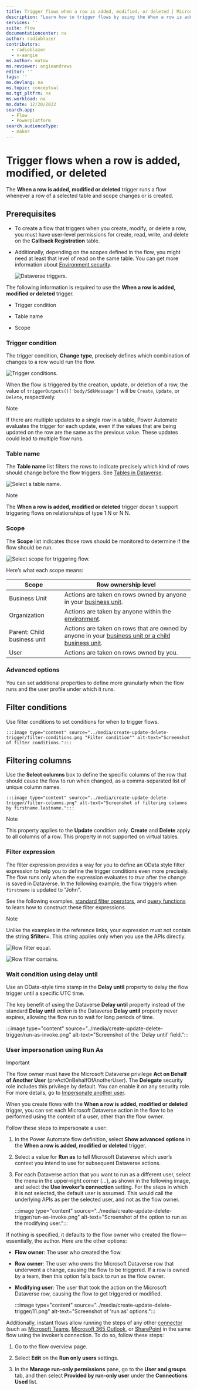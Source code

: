```yaml
---
title: Trigger flows when a row is added, modified, or deleted | Microsoft Docs
description: "Learn how to trigger flows by using the When a row is added, modified, or deleted trigger."
services: ''
suite: flow
documentationcenter: na
author: radioblazer
contributors:
  - radioblazer
  - v-aangie
ms.author: matow
ms.reviewer: angieandrews
editor: ''
tags: ''
ms.devlang: na
ms.topic: conceptual
ms.tgt_pltfrm: na
ms.workload: na
ms.date: 12/20/2022
search.app: 
  - Flow
  - Powerplatform
search.audienceType: 
  - maker
---
```


# Trigger flows when a row is added, modified, or deleted

The **When a row is added, modified or deleted** trigger runs a flow whenever a row of a selected table and scope changes or is created.

## Prerequisites

- To create a flow that triggers when you create, modify, or delete a row, you must have user-level permissions for create, read, write, and delete on the **Callback Registration** table.

- Additionally, depending on the scopes defined in the flow, you might need at least that level of read on the same table. You can get more information about [Environment security](/power-platform/admin/database-security).

   ![Dataverse triggers.](../media/create-update-delete-trigger/triggers.png "Dataverse triggers")

The following information is required to use the **When a row is added, modified or deleted** trigger.

- Trigger condition

- Table name

- Scope

### Trigger condition

The trigger condition, **Change type**, precisely defines which combination of changes to a row would run the flow.

   ![Trigger conditions.](../media/create-update-delete-trigger/2.png "Trigger conditions")

When the flow is triggered by the creation, update, or deletion of a row, the value of `triggerOutputs()['body/SdkMessage']` will be `Create`, `Update`, or `Delete`, respectively.

>[!NOTE]
> If there are multiple updates to a single row in a table, Power Automate evaluates the trigger for each update, even if the values that are being updated on the row are the same as the previous value. These updates could lead to multiple flow runs. 

### Table name

The **Table name** list filters the rows to indicate precisely which kind of rows should change before the flow triggers. See [Tables in Dataverse](/powerapps/maker/common-data-service/entity-overview).

   ![Select a table name.](../media/create-update-delete-trigger/created-modified-deleted.png "Select a table name")

>[!NOTE]
> The **When a row is added, modified or deleted** trigger doesn't support triggering flows on relationships of type 1:N or N:N.

### Scope

The **Scope** list indicates those rows should be monitored to determine if the flow should be run.

   ![Select scope for triggering flow.](../media/create-update-delete-trigger/scope.png "Select scope for triggering flow")

Here’s what each scope means:

|**Scope**| **Row ownership level** |
|---------| ----------------------- |
|Business Unit               | Actions are taken on rows owned by anyone in your [business unit](/power-platform/admin/wp-security-cds#business-units). |
| Organization       | Actions are taken by anyone within the [environment](/power-platform/admin/environments-overview).  |
| Parent: Child business unit | Actions are taken on rows that are owned by anyone in your [business unit or a child business unit](/power-platform/admin/wp-security-cds#business-units). |
| User                        | Actions are taken on rows owned by you. |

### Advanced options

You can set additional properties to define more granularly when the flow runs and the user profile under which it runs.

## Filter conditions

Use filter conditions to set conditions for when to trigger flows.

    :::image type="content" source="../media/create-update-delete-trigger/filter-conditions.png "Filter condition"" alt-text="Screenshot of filter conditions.":::

## Filtering columns

Use the **Select columns** box to define the specific columns of the row that should cause the flow to run when changed, as a comma-separated list of unique column names.

    :::image type="content" source="../media/create-update-delete-trigger/filter-columns.png" alt-text="Screenshot of filtering columns by firstname.lastname.":::

>[!NOTE]
>This property applies to the **Update** condition only. **Create** and **Delete** apply to all columns of a row.
>This property in not supported on virtual tables.

### Filter expression

The filter expression provides a way for you to define an OData style filter expression to help you to define the trigger conditions even more precisely. The flow runs only when the expression evaluates to *true* after the change is saved in Dataverse. In the following example, the flow triggers when `firstname` is updated to "John".

See the following examples, [standard filter operators](/powerapps/developer/common-data-service/webapi/query-data-web-api#standard-filter-operators),
and [query functions](/powerapps/developer/common-data-service/webapi/query-data-web-api#standard-query-functions) to learn how to construct these filter expressions.

>[!NOTE]
>Unlike the examples in the reference links, your expression must not contain the string **$filter=**. This string applies only when you use the APIs directly.

   ![Row filter equal.](../media/create-update-delete-trigger/row-filter.png)

   ![Row filter contains.](../media/create-update-delete-trigger/row-filter-contains.png)

### Wait condition using delay until

Use an OData-style time stamp in the **Delay until** property to delay the flow trigger until a specific UTC time.

The key benefit of using the Dataverse **Delay until** property instead of the standard **Delay until** *action* is the Dataverse **Delay until** property never expires, allowing the flow run to wait for long periods of time.

:::image type="content" source="../media/create-update-delete-trigger/run-as-invoke.png" alt-text="Screenshot of the 'Delay until' field.":::

### User impersonation using Run As

>[!IMPORTANT]
>The flow owner must have the Microsoft Dataverse privilege **Act on Behalf of Another User** (prvActOnBehalfOfAnotherUser). The **Delegate** security role includes this privilege by default. You can enable it on any security role. For more details, go to [Impersonate another user](/powerapps/developer/common-data-service/impersonate-another-user).

When you create flows with the **When a row is added, modified or deleted** trigger, you can set each Microsoft Dataverse action in the flow to be performed using the context of a user, other than the flow owner.

Follow these steps to impersonate a user:

1. In the Power Automate flow definition, select **Show advanced options** in the **When a row is added, modified or deleted** trigger.

1. Select a value for **Run as** to tell Microsoft Dataverse which user’s context you intend to use for subsequent Dataverse actions.

1. For each Dataverse action that you want to run as a different user, select the menu in the upper-right corner (...), as shown in the following image, and select the **Use invoker’s connection** setting. For the steps in which it is not selected, the default user is assumed. This would call the underlying APIs as per the selected user, and not as the flow owner.

    :::image type="content" source="../media/create-update-delete-trigger/run-as-invoke.png" alt-text="Screenshot of the option to run as the modifying user.":::

If nothing is specified, it defaults to the flow owner who created the flow&mdash;essentially, the author. Here are the other options:

- **Flow owner**: The user who created the flow.

- **Row owner**: The user who owns the Microsoft Dataverse row that underwent a change, causing the flow to be triggered. If a row is owned by a team, then this option falls back to run as the flow owner.

- **Modifying user**: The user that took the action on the Microsoft Dataverse row, causing the flow to get triggered or modified.

    :::image type="content" source="../media/create-update-delete-trigger/11.png" alt-text="Screenshot of 'run as' options.":::

Additionally, instant flows allow running the steps of any other [connector](/connectors/) (such as [Microsoft Teams](/connectors/teams/), [Microsoft 365 Outlook](/connectors/office365/), or [SharePoint](/connectors/sharepointonline/) in the same flow using the invoker’s connection. To do so, follow these steps:

1. Go to the flow overview page.

1. Select **Edit** on the **Run only users** settings.

1. In the **Manage run-only permissions** pane, go to the **User and groups** tab, and then select **Provided by run-only user** under the **Connections Used** list.
